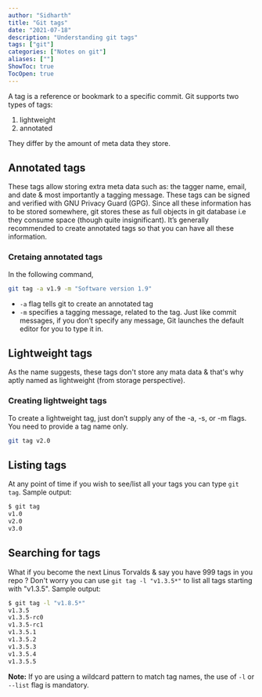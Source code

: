 ```yaml
---
author: "Sidharth"
title: "Git tags"
date: "2021-07-18"
description: "Understanding git tags"
tags: ["git"]
categories: ["Notes on git"]
aliases: [""]
ShowToc: true
TocOpen: true
---
```


A tag is a reference or bookmark to a specific commit. Git supports two types of tags: 
1. lightweight
2. annotated

They differ by the amount of meta data they store.

## Annotated tags
These tags allow storing extra meta data such as: the tagger name, email, and date & most importantly a tagging message. These tags can be signed and verified with GNU Privacy Guard (GPG). Since all these information has to be stored somewhere, git stores these as full objects in git database i.e they consume space (though quite insignificant). It’s generally recommended to create annotated tags so that you can have all these information.

### Cretaing annotated tags
In the following command,
```bash
git tag -a v1.9 -m "Software version 1.9"
```
- `-a` flag tells git to create an annotated tag
- `-m` specifies a tagging message, related to the tag. Just like commit messages, if you don’t specify any message, Git launches the default editor for you to type it in.

## Lightweight tags
As the name suggests, these tags don't store any mata data & that's why aptly named as lightweight (from storage perspective).

### Creating lightweight tags
To create a lightweight tag, just don’t supply any of the -a, -s, or -m flags. You need to provide a tag name only.
```bash
git tag v2.0
```

## Listing tags
At any point of time if you wish to see/list all your tags you can type `git tag`. Sample output:
```bash
$ git tag
v1.0
v2.0
v3.0
```

## Searching for tags
What if you become the next Linus Torvalds & say you have 999 tags in you repo ? Don't worry you can use
`git tag -l "v1.3.5*"` to list all tags starting with "v1.3.5". Sample output:
```bash
$ git tag -l "v1.8.5*"
v1.3.5
v1.3.5-rc0
v1.3.5-rc1
v1.3.5.1
v1.3.5.2
v1.3.5.3
v1.3.5.4
v1.3.5.5
```

**Note:** If yo are using a wildcard pattern to match tag names, the use of `-l` or `--list` flag is mandatory.